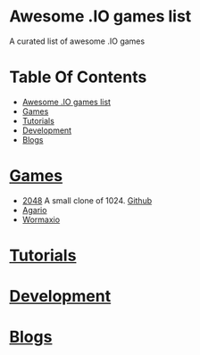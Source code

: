 # Awesome .IO games list
A curated list of awesome .IO games

# Table Of Contents
- [Awesome .IO games list](#)
- [Games](#games)
- [Tutorials](#tutorials)
- [Development](#development)
- [Blogs](#blogs)



# [Games](#games)
- [2048](http://gabrielecirulli.github.io/2048/) A small clone of 1024. [Github](https://github.com/gabrielecirulli/2048)
- [Agario](http://agar.io/)
- [Wormaxio](http://wormax.io/)

# [Tutorials](#tutorials)

# [Development](#development)

# [Blogs](#blogs)
